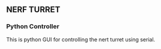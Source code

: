 ## **NERF TURRET**
### Python Controller
This is python GUI for controlling the nert turret using serial.

